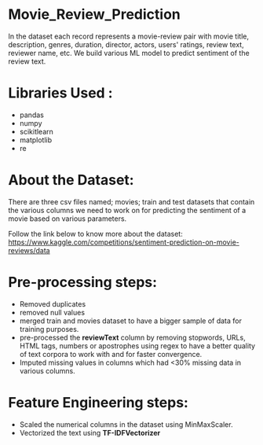 # Movie_Review_Prediction
In the dataset each record represents a movie-review pair with movie title, description, genres, duration, director, actors, users' ratings, review text, reviewer name, etc. We build various ML model to predict sentiment of the review text.

# Libraries Used :
- pandas
- numpy
- scikitlearn
- matplotlib
- re


# About the Dataset:
 There are three csv files named; movies; train and test datasets that contain the various columns we need to work on for predicting the sentiment of a movie based on various parameters. 
 
 Follow the link below to know more about the dataset:  
  https://www.kaggle.com/competitions/sentiment-prediction-on-movie-reviews/data 

 # Pre-processing steps:
 - Removed  duplicates
 - removed null values
 - merged train and movies dataset to have a bigger sample of data for training purposes.
 - pre-processed the **reviewText** column by removing stopwords, URLs, HTML tags, numbers or apostrophes using regex to have a better quality of text corpora to work with and for faster convergence.
 - Imputed missing values in columns which had <30% missing data in various columns.

# Feature Engineering steps:
- Scaled the numerical columns in the dataset using MinMaxScaler.
- Vectorized the text using **TF-IDFVectorizer**
